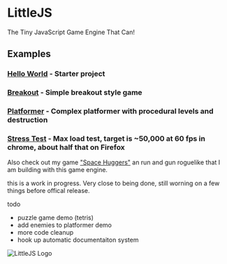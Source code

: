 # LittleJS
The Tiny JavaScript Game Engine That Can!

## Examples

### [Hello World](https://killedbyapixel.github.io/LittleJS/) - Starter project
### [Breakout](https://killedbyapixel.github.io/LittleJS/examples/breakout) - Simple breakout style game
### [Platformer](https://killedbyapixel.github.io/LittleJS/examples/platformer) - Complex platformer with procedural levels and destruction
### [Stress Test](https://killedbyapixel.github.io/LittleJS/examples/stress) - Max load test, target is ~50,000 at 60 fps in chrome, about half that on Firefox

Also check out my game ["Space Huggers"](https://github.com/KilledByAPixel/SpaceHuggers) an run and gun roguelike that I am building with this game engine.

this is a work in progress. Very close to being done, still worning on a few things before offical release.

todo
- puzzle game demo (tetris)
- add enemies to platformer demo
- more code cleanup
- hook up automatic documentaiton system


![LittleJS Logo](/favicon.ico)
